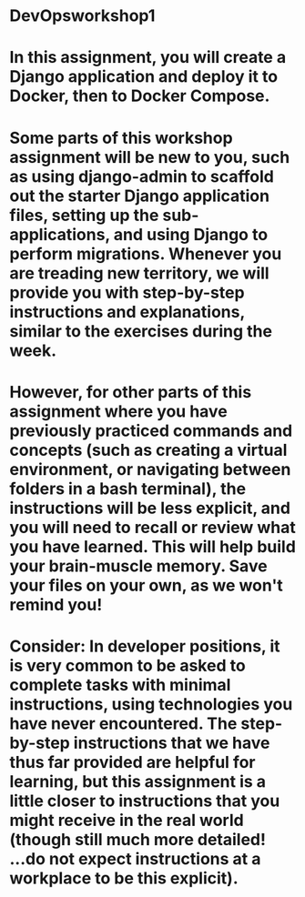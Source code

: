 # DevOpsworkshop1

# In this assignment, you will create a Django application and deploy it to Docker, then to Docker Compose.
# Some parts of this workshop assignment will be new to you, such as using django-admin to scaffold out the starter Django application files, setting up the sub-applications, and using Django to perform migrations. Whenever you are treading new territory, we will provide you with step-by-step instructions and explanations, similar to the exercises during the week.

# However, for other parts of this assignment where you have previously practiced commands and concepts (such as creating a virtual environment, or navigating between folders in a bash terminal), the instructions will be less explicit, and you will need to recall or review what you have learned. This will help build your brain-muscle memory. Save your files on your own, as we won't remind you!

# Consider: In developer positions, it is very common to be asked to complete tasks with minimal instructions, using technologies you have never encountered. The step-by-step instructions that we have thus far provided are helpful for learning, but this assignment is a little closer to instructions that you might receive in the real world (though still much more detailed! ...do not expect instructions at a workplace to be this explicit).